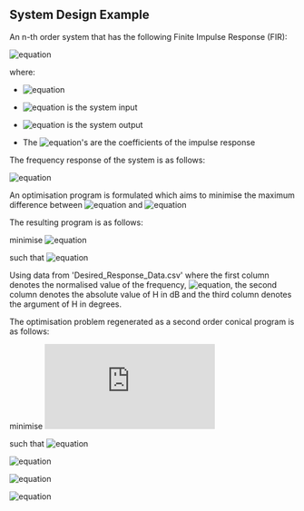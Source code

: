 ## System Design Example

An n-th order system that has the following Finite Impulse Response (FIR):

![equation](http://latex.codecogs.com/gif.latex?\quad&space;y(t)=\sum^{n-1}_{\tau=0}h_{\tau}u(t-\tau))

where:

* ![equation](http://latex.codecogs.com/gif.latex?t\in{\Bbb&space;Z}:)

* ![equation](http://latex.codecogs.com/gif.latex?u:{\Bbb&space;Z}\rightarrow{\Bbb&space;R}) is the system input

* ![equation](http://latex.codecogs.com/gif.latex?y:{\Bbb&space;Z}\rightarrow{\Bbb&space;R}) is the system output 

* The ![equation](http://latex.codecogs.com/gif.latex?h_{\tau})'s are the coefficients of the impulse response

The frequency response of the system is as follows:

![equation](http://latex.codecogs.com/gif.latex?\quad&space;H(\omega)=\sum^{n-1}_{t=0}h_{t}cos(t\omega)+j\sum^{n-1}_{t=0}h_{t}sin(t\omega))  

An optimisation program is formulated which aims to minimise the maximum difference between ![equation](http://latex.codecogs.com/gif.latex?H(\omega)) and 
![equation](http://latex.codecogs.com/gif.latex?H_{des}(\omega))

The resulting program is as follows:

minimise ![equation](http://latex.codecogs.com/gif.latex?&space;max|H(\omega_{k})-H_{des}(\omega_{k})|,&space;k=1,....,101\\)

such that ![equation](http://latex.codecogs.com/gif.latex?\quad&space;H(\omega)=\sum^{n-1}_{t=0}h_{t}cos(t\omega)+j\sum^{n-1}_{t=0}h_{t}sin(t\omega))

Using data from 'Desired_Response_Data.csv' where the first column denotes the normalised value of the frequency, ![equation](http://latex.codecogs.com/gif.latex?\omega), the second column denotes the absolute value of H in dB and the third column denotes the argument of H in degrees.

The optimisation problem regenerated as a second order conical program is as follows:

minimise ![equation](http://latex.codecogs.com/gif.latex?t)

such that ![equation](http://latex.codecogs.com/gif.latex?||A_{k}(h)-b_{k}||\leq&space;t,&space;k=1,....,101\\)

![equation](http://latex.codecogs.com/gif.latex?A_{k}=\begin{bmatrix}1&\cos{\omega_{k}}&...&\cos{(n-1)\omega_{k}}\\0&-\sin{\omega_{k}}&...&-\sin{(n-1)\omega_{k}}\end{bmatrix})

![equation](http://latex.codecogs.com/gif.latex?b_{k}=\begin{bmatrix}Real{H_{des}(\omega_{k})}&space;\\Imaginary{H_{des}(\omega_{k})}&space;\end{bmatrix})

![equation](http://latex.codecogs.com/gif.latex?h_{t}=\begin{bmatrix}h_{0}&space;\\...\\h_{n-1}\end{bmatrix})


